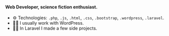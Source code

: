 #### Web Developer, science fiction enthusiast.

- ⚙️ Technologies: `.php`, `.js`, `.html`, `.css`, `.bootstrap`, `.wordpress`, `.laravel`.
- 🧑‍💻 I usually work with WordPress.
- 😶‍🌫️ In Laravel I made a few side projects.
